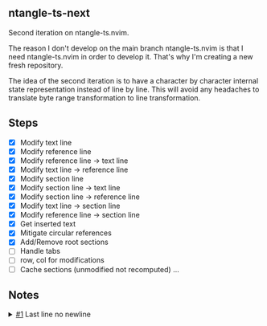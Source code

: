 ## ntangle-ts-next

Second iteration on ntangle-ts.nvim.

The reason I don't develop on the main branch
ntangle-ts.nvim is that I need ntangle-ts.nvim in
order to develop it. That's why I'm creating
a new fresh repository.

The idea of the second iteration is to have
a character by character internal state
representation instead of line by line.
This will avoid any headaches to translate
byte range transformation to line transformation.

## Steps

* [x] Modify text line
* [x] Modify reference line
* [x] Modify reference line -> text line
* [x] Modify text line -> reference line
* [x] Modify section line
* [x] Modify section line -> text line
* [x] Modify section line -> reference line
* [x] Modify text line -> section line
* [x] Modify reference line -> section line
* [x] Get inserted text
* [x] Mitigate circular references
* [x] Add/Remove root sections
* [ ] Handle tabs
* [ ] row, col for modifications
* [ ] Cache sections (unmodified not recomputed)
...

## Notes

<details><summary><a href>#1</a> Last line no newline</summary>

Let the following code
```
@hello=
@a
@b
@b+=
bb
@a+=
aaaaa
```

With character granularity, it produces the following
output:

```
aaaaabb
```

The last line doesn't contain a newline character.
But the following is expected:

```
aaaaa
bb
```

### Solution to #1

Append a virtual character `\n` at the end.
</details>

